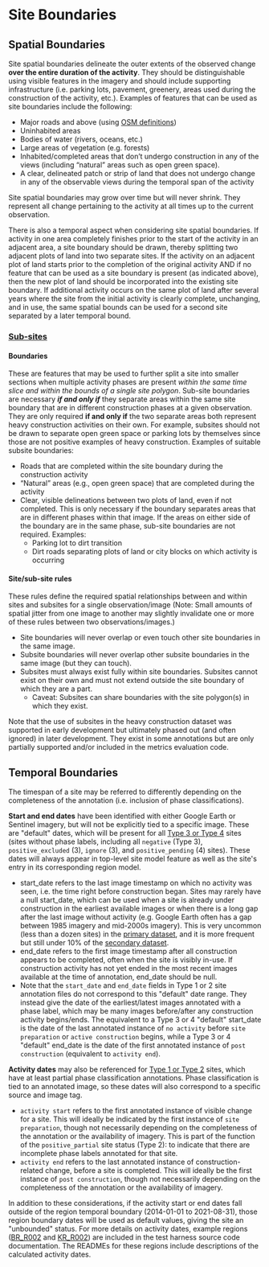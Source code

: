 # Site Boundaries

## Spatial Boundaries 

Site spatial boundaries delineate the outer extents of the observed change **over the entire duration of the activity**. They should be distinguishable using visible features in the imagery and should include supporting infrastructure (i.e. parking lots, pavement, greenery, areas used during the construction of the activity, etc.). Examples of features that can be used as site boundaries include the following:
- Major roads and above (using [OSM definitions](https://wiki.openstreetmap.org/wiki/United_States/Road_classification))
- Uninhabited areas
- Bodies of water (rivers, oceans, etc.)
- Large areas of vegetation (e.g. forests)
- Inhabited/completed areas that don’t undergo construction in any of the views (including “natural” areas such as open green space).
- A clear, delineated patch or strip of land that does not undergo change in any of the observable views during the temporal span of the activity

Site spatial boundaries may grow over time but will never shrink. They represent all change pertaining to the activity at all times up to the current observation. 

There is also a temporal aspect when considering site spatial boundaries. If activity in one area completely finishes prior to the start of the activity in an adjacent area, a site boundary should be drawn, thereby splitting two adjacent plots of land into two separate sites. If the activity on an adjacent plot of land starts prior to the completion of the original activity AND if no feature that can be used as a site boundary is present (as indicated above), then the new plot of land should be incorporated into the existing site boundary. If additional activity occurs on the same plot of land after several years where the site from the initial activity is clearly complete, unchanging, and in use, the same spatial bounds can be used for a second site separated by a later temporal bound.

### <ins>Sub-sites</ins>

#### Boundaries

These are features that may be used to further split a site into smaller sections when multiple activity phases are present _within the same time slice and within the bounds of a single site polygon_. Sub-site boundaries are necessary _**if and only if**_ they separate areas within the same site boundary that are in different construction phases at a given observation. They are only required **if and only if** the two separate areas both represent heavy construction activities on their own. For example, subsites should not be drawn to separate open green space or parking lots by themselves since those are not positive examples of heavy construction. Examples of suitable subsite boundaries: 
- Roads that are completed within the site boundary during the construction activity
- “Natural” areas (e.g., open green space) that are completed during the activity
- Clear, visible delineations between two plots of land, even if not completed. This is only necessary if the boundary separates areas that are in different phases within that image. If the areas on either side of the boundary are in the same phase, sub-site boundaries are not required. Examples: 
  - Parking lot to dirt transition 
  - Dirt roads separating plots of land or city blocks on which activity is occurring

#### Site/sub-site rules

These rules define the required spatial relationships between and within sites and subsites for a single observation/image (Note: Small amounts of spatial jitter from one image to another may slightly invalidate one or more of these rules between two observations/images.)
- Site boundaries will never overlap or even touch other site boundaries in the same image.
- Subsite boundaries will never overlap other subsite boundaries in the same image (but they can touch). 
- Subsites must always exist fully within site boundaries. Subsites cannot exist on their own and must not extend outside the site boundary of which they are a part.
  - Caveat: Subsites can share boundaries with the site polygon(s) in which they exist. 

Note that the use of subsites in the heavy construction dataset was supported in early development but ultimately phased out (and often ignored) in later development. They exist in some annotations but are only partially supported and/or included in the metrics evaluation code.  

## Temporal Boundaries

The timespan of a site may be referred to differently depending on the completeness of the annotation (i.e. inclusion of phase classifications).

**Start and end dates** have been identified with either Google Earth or Sentinel imagery, but will not be explicitly tied to a specific image. These are "default" dates, which will be present for all [Type 3 or Type 4](https://github.com/pubgeo/IARPA-SMART/blob/main/README.md#annotation-types) sites (sites without phase labels, including all `negative` (Type 3), `positive_excluded` (3), `ignore` (3), and `positive_pending` (4) sites). These dates will always appear in top-level site model feature as well as the site's entry in its corresponding region model.

- start_date refers to the last image timestamp on which no activity was seen, i.e. the time right before construction began. Sites may rarely have a null start_date, which can be used when a site is already under construction in the earliest available images or when there is a long gap after the last image without activity (e.g. Google Earth often has a gap between 1985 imagery and mid-2000s imagery). This is very uncommon (less than a dozen sites) in the [primary dataset](https://github.com/pubgeo/IARPA-SMART/blob/add_annotations/README.md#primary-and-supplemental-datasets), and it is more frequent but still under 10% of the [secondary dataset](https://github.com/pubgeo/IARPA-SMART/blob/add_annotations/README.md#primary-and-supplemental-datasets).
- end_date refers to the first image timestamp after all construction appears to be completed, often when the site is visibly in-use. If construction activity has not yet ended in the most recent images available at the time of annotation, end_date should be null.
- Note that the `start_date` and `end_date` fields in Type 1 or 2 site annotation files do not correspond to this "default" date range. They instead give the date of the earliest/latest images annotated with a phase label, which may be many images before/after any construction activity begins/ends. The equivalent to a Type 3 or 4 "default" start_date is the date of the last annotated instance of `no activity` before `site preparation` or `active construction` begins, while a Type 3 or 4 "default" end_date is the date of the first annotated instance of `post construction` (equivalent to `activity end`).

**Activity dates** may also be referenced for [Type 1 or Type 2](https://github.com/pubgeo/IARPA-SMART/blob/main/README.md#annotation-types) sites, which have at least partial phase classification annotations. Phase classification is tied to an annotated image, so these dates will also correspond to a specific source and image tag.
- `activity start` refers to the first annotated instance of visible change for a site. This will ideally be indicated by the first instance of `site preparation`, though not necessarily depending on the completeness of the annotation or the availability of imagery. This is part of the function of the `positive_partial` site status (Type 2): to indicate that there are incomplete phase labels annotated for that site.
- `activity end` refers to the last annotated instance of construction-related change, before a site is completed. This will ideally be the first instance of `post construction`, though not necessarily depending on the completeness of the annotation or the availability of imagery.

In addition to these considerations, if the activity start or end dates fall outside of the region temporal boundary (2014-01-01 to 2021-08-31), those region boundary dates will be used as default values, giving the site an "unbounded" status. For more details on activity dates, example regions ([BR_R002](https://github.com/pubgeo/IARPA-SMART/tree/main/src/example/output.compare/BR_R002) and [KR_R002](https://github.com/pubgeo/IARPA-SMART/tree/main/src/example/output.compare/KR_R002)) are included in the test harness source code documentation. The READMEs for these regions include descriptions of the calculated activity dates.

